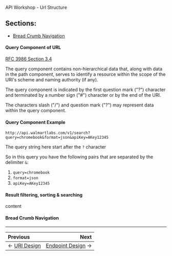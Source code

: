 API Workshop - Url Structure

## Sections:

* [Bread Crumb Navigation](#bread-crumb-navigation)

#### Query Component of URL

[RFC 3986 Section 3.4](https://tools.ietf.org/html/rfc3986#section-3.4)

The query component contains non-hierarchical data that, along with data in the path component, serves to identify a resource within the scope of the URI's scheme and naming authority (if any).  

The query component is indicated by the first question mark ("?") character and terminated by a number sign ("#") character or by the end of the URI.


The characters slash ("/") and question mark ("?") may represent data within the query component.

#### Query Component Example

`http://api.walmartlabs.com/v1/search?query=chromebook&format=json&apiKey=AKey12345`

The query string here start after the `?` character

So in this query you have the following pairs that are separated by the delimiter `&`:

1. `query=chromebook`
2. `format=json`
3. `apiKey=AKey12345`

#### Result filtering, sorting & searching

content

#### Bread Crumb Navigation
_________________________

Previous | Next
:------- | ---:
← [URI Design](./uri-design.md) | [Endpoint Design](./endpoint-design.md) →
